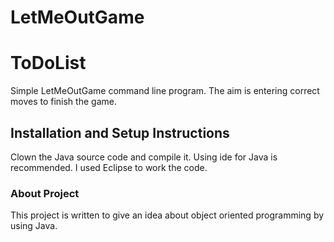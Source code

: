 # LetMeOutGame
# ToDoList
 Simple  LetMeOutGame command line program. The aim is entering correct moves to finish the game.
## Installation and Setup Instructions

Clown the Java source code and compile it. Using ide for Java is recommended. I used Eclipse to work the code.

### About Project

This project is written to give an idea about object oriented programming by using Java.

